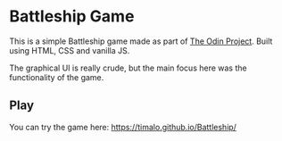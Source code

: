 # Battleship Game

This is a simple Battleship game made as part of [The Odin Project](https://www.theodinproject.com/).
Built using HTML, CSS and vanilla JS.

The graphical UI is really crude, but the main focus here was the functionality of the game.

## Play
You can try the game here: https://timalo.github.io/Battleship/
